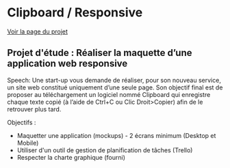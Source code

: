 # Clipboard / Responsive

[Voir la page du projet](https://clipboard-responsive.netlify.app/index.html#)


## Projet d'étude : Réaliser la maquette d’une application web responsive

Speech: Une start-up vous demande de réaliser, pour son nouveau service, un site web constitué uniquement d’une
seule page. Son objectif final est de proposer au téléchargement un logiciel nommé Clipboard qui enregistre chaque
texte copié (à l’aide de Ctrl+C ou Clic Droit>Copier) afin de le retrouver plus tard.

Objectifs :

- Maquetter une application (mockups) - 2 écrans minimum (Desktop et Mobile)
- Utiliser d'un outil de gestion de planification de tâches (Trello)
- Respecter la charte graphique (fourni)


